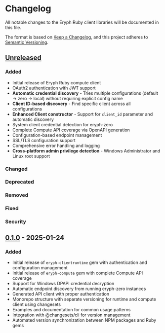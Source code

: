 # Changelog

All notable changes to the Eryph Ruby client libraries will be documented in this file.

The format is based on [Keep a Changelog](https://keepachangelog.com/en/1.0.0/),
and this project adheres to [Semantic Versioning](https://semver.org/spec/v2.0.0.html).

## [Unreleased]

### Added
- Initial release of Eryph Ruby compute client
- OAuth2 authentication with JWT support
- **Automatic credential discovery** - Tries multiple configurations (default → zero → local) without requiring explicit config name
- **Client ID-based discovery** - Find specific client across all configurations
- **Enhanced Client constructor** - Support for `client_id` parameter and automatic discovery
- System client credential detection for eryph-zero
- Complete Compute API coverage via OpenAPI generation
- Configuration-based endpoint management
- SSL/TLS configuration support
- Comprehensive error handling and logging
- **Cross-platform admin privilege detection** - Windows Administrator and Linux root support

### Changed

### Deprecated

### Removed

### Fixed

### Security

## [0.1.0] - 2025-01-24

### Added
- Initial release of `eryph-clientruntime` gem with authentication and configuration management
- Initial release of `eryph-compute` gem with complete Compute API coverage
- Support for Windows DPAPI credential decryption
- Automatic endpoint discovery from running eryph-zero instances
- Generated API client with proper authentication
- Monorepo structure with separate versioning for runtime and compute client using changesets
- Examples and documentation for common usage patterns
- Integration with @changesets/cli for version management
- Automated version synchronization between NPM packages and Ruby gems

[Unreleased]: https://github.com/eryph-org/ruby-client/compare/v0.1.0...HEAD
[0.1.0]: https://github.com/eryph-org/ruby-client/releases/tag/v0.1.0